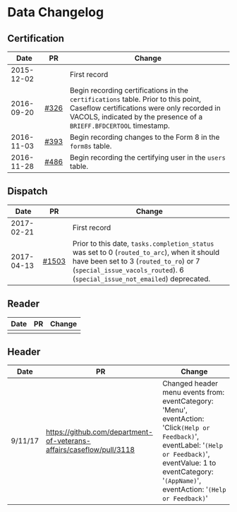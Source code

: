 # Data Changelog

## Certification

Date | PR | Change
---- | -- | ------
2015-12-02 |  | First record
2016-09-20 | [#326](https://github.com/department-of-veterans-affairs/caseflow/pull/326) | Begin recording certifications in the `certifications` table. Prior to this point, Caseflow certifications were only recorded in VACOLS, indicated by the presence of a `BRIEFF.BFDCERTOOL` timestamp.
2016-11-03 | [#393](https://github.com/department-of-veterans-affairs/caseflow/pull/393) | Begin recording changes to the Form 8 in the `form8s` table.
2016-11-28 | [#486](https://github.com/department-of-veterans-affairs/caseflow/pull/486) | Begin recording the certifying user in the `users` table.

## Dispatch

Date | PR | Change
---- | -- | ------
2017-02-21 |  | First record
2017-04-13 | [#1503](https://github.com/department-of-veterans-affairs/caseflow/pull/1503) | Prior to this date, `tasks.completion_status` was set to 0 (`routed_to_arc`), when it should have been set to 3 (`routed_to_ro`) or 7 (`special_issue_vacols_routed`). 6 (`special_issue_not_emailed`) deprecated.

## Reader

Date | PR | Change
---- | -- | ------
     |    |  

## Header

Date | PR | Change
---- | -- | ------
9/11/17 | https://github.com/department-of-veterans-affairs/caseflow/pull/3118 | Changed header menu events from: eventCategory: 'Menu', eventAction: 'Click`(Help or Feedback)`', eventLabel: '`(Help or Feedback)`', eventValue: 1 to eventCategory: '`(AppName)`', eventAction: '`(Help or Feedback)`'

